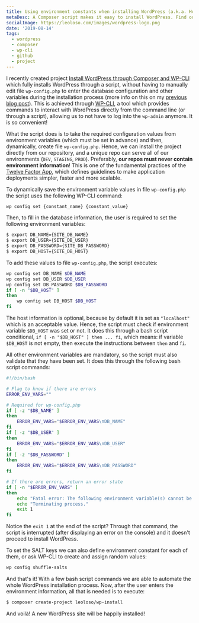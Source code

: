 ```yaml
---
title: Using environment constants when installing WordPress (a.k.a. How to not hardcode wp-config.php)
metaDesc: A Composer script makes it easy to install WordPress. Find out all about it!
socialImage: https://leoloso.com/images/wordpress-logo.png
date: '2019-08-14'
tags:
  - wordpress
  - composer
  - wp-cli
  - github
  - project
---
```


I recently created project [Install WordPress through Composer and WP-CLI](https://github.com/leoloso/wp-install)  which fully installs WordPress through a script, without having to manually edit file `wp-config.php` to enter the database configuration and other variables during the installation process (more info on this on my [previous blog post](/posts/wp-install.md)). This is achieved through [WP-CLI](https://wp-cli.org/), a tool which provides commands to interact with WordPress directly from the command line (or through a script), allowing us to not have to log into the `wp-admin` anymore. It is so convenient!

What the script does is to take the required configuration values from environment variables (which must be set in advance) and then, dynamically, create file `wp-config.php`. Hence, we can install the project directly from our repository, and a unique repo can serve all of our environments (`DEV`, `STAGING`, `PROD`). Preferably, **our repos must never contain environment information**! This is one of the fundamental practices of the [Twelve Factor App](http://12factor.net/), which defines guidelines to make application deployments simpler, faster and more scalable.

To dynamically save the environment variable values in file `wp-config.php` the script uses the following WP-CLI command:

```bash
wp config set {constant_name} {constant_value}
```

Then, to fill in the database information, the user is required to set the following environment variables:

```bash
$ export DB_NAME={SITE_DB_NAME}
$ export DB_USER={SITE_DB_USER}
$ export DB_PASSWORD={SITE_DB_PASSWORD}
$ export DB_HOST={SITE_DB_HOST}
```

To add these values to file `wp-config.php`, the script executes:

```bash
wp config set DB_NAME $DB_NAME
wp config set DB_USER $DB_USER
wp config set DB_PASSWORD $DB_PASSWORD 
if [ -n "$DB_HOST" ]
then
    wp config set DB_HOST $DB_HOST
fi
```

The host information is optional, because by default it is set as `"localhost"` which is an acceptable value. Hence, the script must check if environment variable `$DB_HOST` was set or not. It does this through a bash script conditional, `if [ -n "$DB_HOST" ] then ... fi`, which means: if variable `$DB_HOST` is not empty, then execute the instructions between `then` and `fi`.

All other environment variables are mandatory, so the script must also validate that they have been set. It does this through the following bash script commands:

```bash
#!/bin/bash

# Flag to know if there are errors
ERROR_ENV_VARS=""

# Required for wp-config.php
if [ -z "$DB_NAME" ]
then
    ERROR_ENV_VARS="$ERROR_ENV_VARS\nDB_NAME"
fi
if [ -z "$DB_USER" ]
then
    ERROR_ENV_VARS="$ERROR_ENV_VARS\nDB_USER"
fi
if [ -z "$DB_PASSWORD" ]
then
    ERROR_ENV_VARS="$ERROR_ENV_VARS\nDB_PASSWORD"
fi

# If there are errors, return an error state
if [ -n "$ERROR_ENV_VARS" ]
then
    echo "Fatal error: The following environment variable(s) cannot be empty: $ERROR_ENV_VARS"
    echo "Terminating process."
    exit 1
fi
```

Notice the `exit 1` at the end of the script? Through that command, the script is interrupted (after displaying an error on the console) and it doesn't proceed to install WordPress.

To set the SALT keys we can also define environment constant for each of them, or ask WP-CLI to create and assign random values:

```bash
wp config shuffle-salts
```

And that's it! With a few bash script commands we are able to automate the whole WordPress installation process. Now, after the user enters the environment information, all that is needed is to execute:

```bash
$ composer create-project leoloso/wp-install
```

And voilà! A new WordPress site will be happily installed!